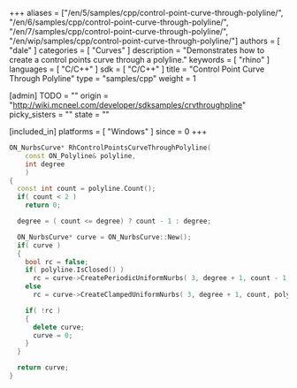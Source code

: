 +++
aliases = ["/en/5/samples/cpp/control-point-curve-through-polyline/", "/en/6/samples/cpp/control-point-curve-through-polyline/", "/en/7/samples/cpp/control-point-curve-through-polyline/", "/en/wip/samples/cpp/control-point-curve-through-polyline/"]
authors = [ "dale" ]
categories = [ "Curves" ]
description = "Demonstrates how to create a control points curve through a polyline."
keywords = [ "rhino" ]
languages = [ "C/C++" ]
sdk = [ "C/C++" ]
title = "Control Point Curve Through Polyline"
type = "samples/cpp"
weight = 1

[admin]
TODO = ""
origin = "http://wiki.mcneel.com/developer/sdksamples/crvthroughpline"
picky_sisters = ""
state = ""

[included_in]
platforms = [ "Windows" ]
since = 0
+++

```cpp
ON_NurbsCurve* RhControlPointsCurveThroughPolyline(
    const ON_Polyline& polyline,
    int degree
    )
{
  const int count = polyline.Count();
  if( count < 2 )
    return 0;

  degree = ( count <= degree) ? count - 1 : degree;

  ON_NurbsCurve* curve = ON_NurbsCurve::New();
  if( curve )
  {
    bool rc = false;
    if( polyline.IsClosed() )
      rc = curve->CreatePeriodicUniformNurbs( 3, degree + 1, count - 1, polyline );
    else
      rc = curve->CreateClampedUniformNurbs( 3, degree + 1, count, polyline );

    if( !rc )
    {
      delete curve;
      curve = 0;
    }
  }

  return curve;
}
```
